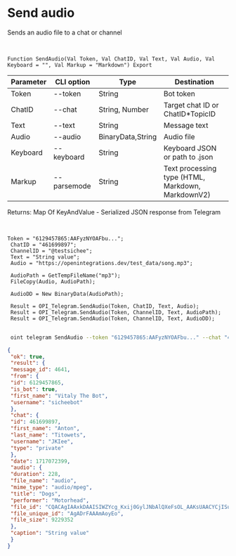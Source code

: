 ﻿---
sidebar_position: 4
---

# Send audio
 Sends an audio file to a chat or channel


<br/>


`Function SendAudio(Val Token, Val ChatID, Val Text, Val Audio, Val Keyboard = "", Val Markup = "Markdown") Export`

 | Parameter | CLI option | Type | Destination |
 |-|-|-|-|
 | Token | --token | String | Bot token |
 | ChatID | --chat | String, Number | Target chat ID or ChatID*TopicID |
 | Text | --text | String | Message text |
 | Audio | --audio | BinaryData,String | Audio file |
 | Keyboard | --keyboard | String | Keyboard JSON or path to .json |
 | Markup | --parsemode | String | Text processing type (HTML, Markdown, MarkdownV2) |

 
 Returns: Map Of KeyAndValue - Serialized JSON response from Telegram

<br/>




```bsl title="Code example"
Token = "6129457865:AAFyzNYOAFbu...";
 ChatID = "461699897";
 ChannelID = "@testsichee";
 Text = "String value";
 Audio = "https://openintegrations.dev/test_data/song.mp3";
 
 AudioPath = GetTempFileName("mp3");
 FileCopy(Audio, AudioPath);
 
 AudioDD = New BinaryData(AudioPath);
 
 Result = OPI_Telegram.SendAudio(Token, ChatID, Text, Audio);
 Result = OPI_Telegram.SendAudio(Token, ChannelID, Text, AudioPath);
 Result = OPI_Telegram.SendAudio(Token, ChannelID, Text, AudioDD);
```
	


```sh title="CLI command example"
 
 oint telegram SendAudio --token "6129457865:AAFyzNYOAFbu..." --chat "461699897" --text "String value" --audio "https://openintegrations.dev/test_data/song.mp3" --keyboard %keyboard% --parsemode %parsemode%

```

```json title="Result"
{
 "ok": true,
 "result": {
 "message_id": 4641,
 "from": {
 "id": 6129457865,
 "is_bot": true,
 "first_name": "Vitaly The Bot",
 "username": "sicheebot"
 },
 "chat": {
 "id": 461699897,
 "first_name": "Anton",
 "last_name": "Titowets",
 "username": "JKIee",
 "type": "private"
 },
 "date": 1717072399,
 "audio": {
 "duration": 228,
 "file_name": "audio",
 "mime_type": "audio/mpeg",
 "title": "Dogs",
 "performer": "Motorhead",
 "file_id": "CQACAgIAAxkDAAISIWZYcg_Kxij0GylJNbAlQXeFsOL_AAKsUAACYCjISuJ28LqFPDf3NQQ",
 "file_unique_id": "AgADrFAAAmAoyEo",
 "file_size": 9229352
 },
 "caption": "String value"
 }
}
```
